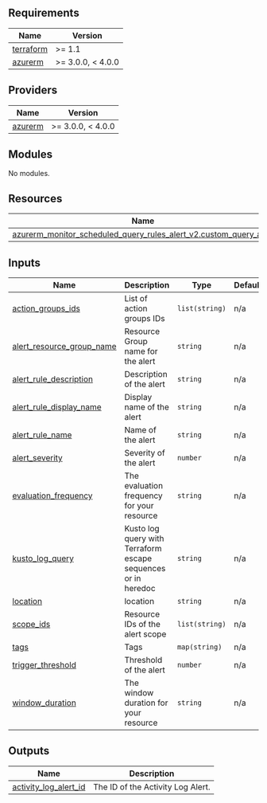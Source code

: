 ## Requirements

| Name | Version |
|------|---------|
| <a name="requirement_terraform"></a> [terraform](#requirement\_terraform) | >= 1.1 |
| <a name="requirement_azurerm"></a> [azurerm](#requirement\_azurerm) | >= 3.0.0, < 4.0.0 |

## Providers

| Name | Version |
|------|---------|
| <a name="provider_azurerm"></a> [azurerm](#provider\_azurerm) | >= 3.0.0, < 4.0.0 |

## Modules

No modules.

## Resources

| Name | Type |
|------|------|
| [azurerm_monitor_scheduled_query_rules_alert_v2.custom_query_alert](https://registry.terraform.io/providers/hashicorp/azurerm/latest/docs/resources/monitor_scheduled_query_rules_alert_v2) | resource |

## Inputs

| Name | Description | Type | Default | Required |
|------|-------------|------|---------|:--------:|
| <a name="input_action_groups_ids"></a> [action\_groups\_ids](#input\_action\_groups\_ids) | List of action groups IDs | `list(string)` | n/a | yes |
| <a name="input_alert_resource_group_name"></a> [alert\_resource\_group\_name](#input\_alert\_resource\_group\_name) | Resource Group name for the alert | `string` | n/a | yes |
| <a name="input_alert_rule_description"></a> [alert\_rule\_description](#input\_alert\_rule\_description) | Description of the alert | `string` | n/a | yes |
| <a name="input_alert_rule_display_name"></a> [alert\_rule\_display\_name](#input\_alert\_rule\_display\_name) | Display name of the alert | `string` | n/a | yes |
| <a name="input_alert_rule_name"></a> [alert\_rule\_name](#input\_alert\_rule\_name) | Name of the alert | `string` | n/a | yes |
| <a name="input_alert_severity"></a> [alert\_severity](#input\_alert\_severity) | Severity of the alert | `number` | n/a | yes |
| <a name="input_evaluation_frequency"></a> [evaluation\_frequency](#input\_evaluation\_frequency) | The evaluation frequency for your resource | `string` | n/a | yes |
| <a name="input_kusto_log_query"></a> [kusto\_log\_query](#input\_kusto\_log\_query) | Kusto log query with Terraform escape sequences or in heredoc | `string` | n/a | yes |
| <a name="input_location"></a> [location](#input\_location) | location | `string` | n/a | yes |
| <a name="input_scope_ids"></a> [scope\_ids](#input\_scope\_ids) | Resource IDs of the alert scope | `list(string)` | n/a | yes |
| <a name="input_tags"></a> [tags](#input\_tags) | Tags | `map(string)` | n/a | yes |
| <a name="input_trigger_threshold"></a> [trigger\_threshold](#input\_trigger\_threshold) | Threshold of the alert | `number` | n/a | yes |
| <a name="input_window_duration"></a> [window\_duration](#input\_window\_duration) | The window duration for your resource | `string` | n/a | yes |

## Outputs

| Name | Description |
|------|-------------|
| <a name="output_activity_log_alert_id"></a> [activity\_log\_alert\_id](#output\_activity\_log\_alert\_id) | The ID of the Activity Log Alert. |

